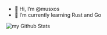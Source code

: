 - 👋 Hi, I’m @musxos
- 🌱 I’m currently learning Rust and Go



<!---

its my first dapps

--->


<img align="center" src="https://github-readme-stats.vercel.app/api?username=musxos&include_all_commits=true&count_private=true&show_icons=true&line_height=20&title_color=2B5BBD&icon_color=1124BB&text_color=A1A1A1&bg_color=0,000000,130F40" alt="my Github Stats"/>
